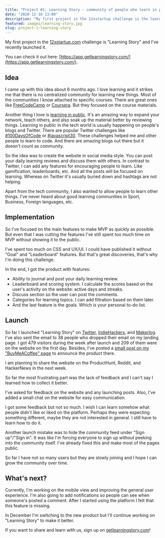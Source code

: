 ```yaml
---
title: "Project #1: Learning Story - community of people who learn in public"
date: "2020-12-10 13:00"
description: "My first project in the 12xstartup challenge is the learning community. "
featured: images/learning-story.jpg
slug: project-1-learning-story
---
```


My first project in the [12xstartup.com](http://12xstartup.com/) challenge is "Learning Story" and I've recently launched it.

You can check it out here: [https://app.getlearningstory.com/](https://app.getlearningstory.com/).

## Idea

I came up with this idea about 6 months ago. I love learning and it strikes me that there is no centralized community for learning new things. Most of the communities I know attached to specific courses. There are great ones like [FreeCodeCamp](https://www.freecodecamp.org/) or [Coursera](https://www.coursera.org/). But they focused on the course materials.

Another thing I love is [learning in public](https://www.swyx.io/learn-in-public/). It's an amazing way to expand your network, teach others, and also soak up the material better by reviewing things. Learning in public in the tech world is usually happening on people's blogs and Twitter. There are popular Twitter challenges like [#100DaysOfCode](https://www.100daysofcode.com/) or [#javascript30](https://javascript30.com/). These challenges helped me and other people to learn to code. And there are amazing blogs out there but it doesn't count as community.

So the idea was to create the website in social media style. You can post your daily learning reviews and discuss them with others. In contrast to Twitter, I can add any features for encouraging people to learn. Like gamification, leaderboards, etc. And all the posts will be focused on learning. Whereas on Twitter it's usually buried down and hashtags are not helping.

Apart from the tech community, I also wanted to allow people to learn other things. I've never heard about good learning communities in Sport, Business, Foreign languages, etc.

## Implementation

So I've focused on the main features to make MVP as quickly as possible. But even that I was cutting the features I've still spent too much time on MVP without showing it to the public.

I've spent too much on CSS and UX/UI. I could have published it without "Goal" and "Leaderboard" features. But that's great discoveries, that's why I'm doing this challenge.

In the end, I got the product with features:
- Ability to journal and post your daily learning review.
- Leaderboard and scoring system. I calculate the scores based on the user's activity on the website: active days and streaks.
- Discuss section so the user can post the comments.
- Categories for learning topics. I can add filtration based on them later.
- And the last feature is the goals. Which is your personal to-do list.

## Launch

So far I launched "Learning Story" on [Twitter](https://twitter.com/guar47/status/1334119026893545472), [IndieHackers](https://www.indiehackers.com/product/learning-hub/launched-my-learning-community--MNYnnnMD2jQDtINm11V), and [Makerlog](https://getmakerlog.com/tasks/320438). I've also sent the email to 38 people who dropped their email on my landing page. I got 479 visitors during the week after launch and 209 of them were on the website on the first day. Besides, I've posted a [small post on my "BuyMeACoffee" page](https://www.buymeacoffee.com/dpashutskii/i-ve-launched-learning-story-community-people-learn-public) to announce the product there.

I am planning to share the website on the ProductHunt, Reddit, and HackerNews in the next week.

So far the most frustrating part was the lack of feedback and I can't say I learned how to collect it better.

I've asked for feedback on the website and any launching posts. Also, I've added a small chat on the website for easy communication.

I got some feedback but not so much. I wish I can learn somehow what people didn't like or liked on the platform. Perhaps they were expecting something different, maybe they are not interested in general. I still have to learn how to do it.

Another launch mistake was to hide the community feed under "Sign up"/"Sign in". It was like I'm forcing everyone to sign up without peeking into the community itself. I've already fixed this and make most of the pages public.

So far I have not so many users but they are slowly joining and I hope I can grow the community over time.

## What's next?

Currently, I'm working on the mobile view and improving the general user experience. I'm also going to add notifications so people can see when someone's posted a comment. After I started using the platform I felt that this feature is missing.

In December I'm switching to the new product but I'll continue working on "Learning Story" to make it better.

If you want to share and learn with us, sign up on [getlearningstory.com](http://getlearningstory.com/)!
